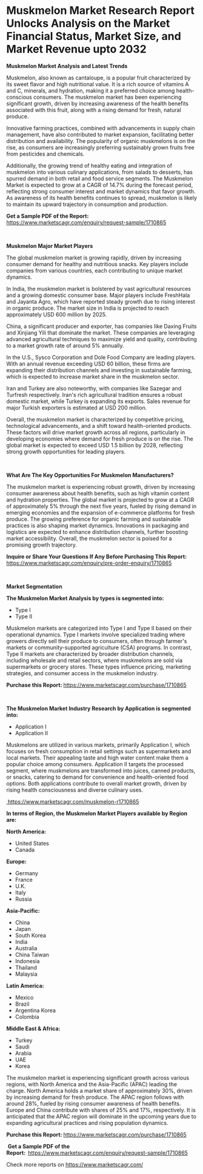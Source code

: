 <p><h1>Muskmelon Market Research Report Unlocks Analysis on the Market Financial Status, Market Size, and Market Revenue upto 2032</h1></p><p><strong>Muskmelon Market Analysis and Latest Trends</strong></p>
<p><p>Muskmelon, also known as cantaloupe, is a popular fruit characterized by its sweet flavor and high nutritional value. It is a rich source of vitamins A and C, minerals, and hydration, making it a preferred choice among health-conscious consumers. The muskmelon market has been experiencing significant growth, driven by increasing awareness of the health benefits associated with this fruit, along with a rising demand for fresh, natural produce.</p><p>Innovative farming practices, combined with advancements in supply chain management, have also contributed to market expansion, facilitating better distribution and availability. The popularity of organic muskmelons is on the rise, as consumers are increasingly preferring sustainably grown fruits free from pesticides and chemicals.</p><p>Additionally, the growing trend of healthy eating and integration of muskmelon into various culinary applications, from salads to desserts, has spurred demand in both retail and food service segments. The Muskmelon Market is expected to grow at a CAGR of 14.7% during the forecast period, reflecting strong consumer interest and market dynamics that favor growth. As awareness of its health benefits continues to spread, muskmelon is likely to maintain its upward trajectory in consumption and production.</p></p>
<p><strong>Get a Sample PDF of the Report:&nbsp;</strong> <a href="https://www.marketscagr.com/enquiry/request-sample/1710865?utm_campaign=3432&utm_medium=2&utm_source=Github&utm_content=ia&utm_term=27032025&utm_id=muskmelon">https://www.marketscagr.com/enquiry/request-sample/1710865</a></p>
<p>&nbsp;</p>
<p><strong>Muskmelon Major Market Players</strong></p>
<p><p>The global muskmelon market is growing rapidly, driven by increasing consumer demand for healthy and nutritious snacks. Key players include companies from various countries, each contributing to unique market dynamics.</p><p>In India, the muskmelon market is bolstered by vast agricultural resources and a growing domestic consumer base. Major players include FreshHala and Jayanta Agro, which have reported steady growth due to rising interest in organic produce. The market size in India is projected to reach approximately USD 600 million by 2025.</p><p>China, a significant producer and exporter, has companies like Daxing Fruits and Xinjiang Yili that dominate the market. These companies are leveraging advanced agricultural techniques to maximize yield and quality, contributing to a market growth rate of around 5% annually.</p><p>In the U.S., Sysco Corporation and Dole Food Company are leading players. With an annual revenue exceeding USD 60 billion, these firms are expanding their distribution channels and investing in sustainable farming, which is expected to increase market share in the muskmelon sector.</p><p>Iran and Turkey are also noteworthy, with companies like Sazegar and Turfresh respectively. Iran's rich agricultural tradition ensures a robust domestic market, while Turkey is expanding its exports. Sales revenue for major Turkish exporters is estimated at USD 200 million.</p><p>Overall, the muskmelon market is characterized by competitive pricing, technological advancements, and a shift toward health-oriented products. These factors will drive market growth across all regions, particularly in developing economies where demand for fresh produce is on the rise. The global market is expected to exceed USD 1.5 billion by 2028, reflecting strong growth opportunities for leading players.</p></p>
<p>&nbsp;</p>
<p><strong>What Are The Key Opportunities For Muskmelon Manufacturers?</strong></p>
<p><p>The muskmelon market is experiencing robust growth, driven by increasing consumer awareness about health benefits, such as high vitamin content and hydration properties. The global market is projected to grow at a CAGR of approximately 5% through the next five years, fueled by rising demand in emerging economies and the expansion of e-commerce platforms for fresh produce. The growing preference for organic farming and sustainable practices is also shaping market dynamics. Innovations in packaging and logistics are expected to enhance distribution channels, further boosting market accessibility. Overall, the muskmelon sector is poised for a promising growth trajectory.</p></p>
<p><strong>Inquire or Share Your Questions If Any Before Purchasing This Report:</strong> <a href="https://www.marketscagr.com/enquiry/pre-order-enquiry/1710865?utm_campaign=3432&utm_medium=2&utm_source=Github&utm_content=ia&utm_term=27032025&utm_id=muskmelon">https://www.marketscagr.com/enquiry/pre-order-enquiry/1710865</a></p>
<p>&nbsp;</p>
<p><strong>Market Segmentation</strong></p>
<p><strong>The Muskmelon Market Analysis by types is segmented into:</strong></p>
<p><ul><li>Type I</li><li>Type II</li></ul></p>
<p><p>Muskmelon markets are categorized into Type I and Type II based on their operational dynamics. Type I markets involve specialized trading where growers directly sell their produce to consumers, often through farmer's markets or community-supported agriculture (CSA) programs. In contrast, Type II markets are characterized by broader distribution channels, including wholesale and retail sectors, where muskmelons are sold via supermarkets or grocery stores. These types influence pricing, marketing strategies, and consumer access in the muskmelon industry.</p></p>
<p><strong>Purchase this Report:&nbsp;</strong><a href="https://www.marketscagr.com/purchase/1710865?utm_campaign=3432&utm_medium=2&utm_source=Github&utm_content=ia&utm_term=27032025&utm_id=muskmelon">https://www.marketscagr.com/purchase/1710865</a></p>
<p>&nbsp;</p>
<p><strong>The Muskmelon Market Industry Research by Application is segmented into:</strong></p>
<p><ul><li>Application I</li><li>Application II</li></ul></p>
<p><p>Muskmelons are utilized in various markets, primarily Application I, which focuses on fresh consumption in retail settings such as supermarkets and local markets. Their appealing taste and high water content make them a popular choice among consumers. Application II targets the processed segment, where muskmelons are transformed into juices, canned products, or snacks, catering to demand for convenience and health-oriented food options. Both applications contribute to overall market growth, driven by rising health consciousness and diverse culinary uses.</p></p>
<p><a href="https://www.marketscagr.com/muskmelon-r1710865?utm_campaign=3432&utm_medium=2&utm_source=Github&utm_content=ia&utm_term=27032025&utm_id=muskmelon">&nbsp;https://www.marketscagr.com/muskmelon-r1710865</a></p>
<p><strong>In terms of Region, the Muskmelon Market Players available by Region are:</strong></p>
<p>
    <p> <strong> North America: </strong>
        <ul>
            <li>United States</li>
            <li>Canada</li>
        </ul>
        </p> 
    <p> <strong> Europe: </strong>
        <ul>
            <li>Germany</li>
            <li>France</li>
            <li>U.K.</li>
            <li>Italy</li>
            <li>Russia</li>
        </ul>
        </p> 
    <p> <strong> Asia-Pacific: </strong>
        <ul>
            <li>China</li>
            <li>Japan</li>
            <li>South Korea</li>
            <li>India</li>
            <li>Australia</li>
            <li>China Taiwan</li>
            <li>Indonesia</li>
            <li>Thailand</li>
            <li>Malaysia</li>
        </ul>
        </p> 
    <p> <strong> Latin America: </strong>
        <ul>
            <li>Mexico</li>
            <li>Brazil</li>
            <li>Argentina Korea</li>
            <li>Colombia</li>
        </ul>
        </p> 
    <p> <strong> Middle East & Africa: </strong>
        <ul>
            <li>Turkey</li>
            <li>Saudi</li>
            <li>Arabia</li>
            <li>UAE</li>
            <li>Korea</li>
        </ul>
    </p>
    </p>
<p><p>The muskmelon market is experiencing significant growth across various regions, with North America and the Asia-Pacific (APAC) leading the charge. North America holds a market share of approximately 30%, driven by increasing demand for fresh produce. The APAC region follows with around 28%, fueled by rising consumer awareness of health benefits. Europe and China contribute with shares of 25% and 17%, respectively. It is anticipated that the APAC region will dominate in the upcoming years due to expanding agricultural practices and rising population dynamics.</p></p>
<p><strong>Purchase this Report: </strong><a href="https://www.marketscagr.com/purchase/1710865?utm_campaign=3432&utm_medium=2&utm_source=Github&utm_content=ia&utm_term=27032025&utm_id=muskmelon">https://www.marketscagr.com/purchase/1710865</a></p>
<p>&nbsp;<strong>Get a Sample PDF of the Report:&nbsp;&nbsp;</strong><a href="https://www.marketscagr.com/enquiry/request-sample/1710865?utm_campaign=3432&utm_medium=2&utm_source=Github&utm_content=ia&utm_term=27032025&utm_id=muskmelon">https://www.marketscagr.com/enquiry/request-sample/1710865</a></p>
<p><strong></strong></p>
<p>Check more reports on <a href="https://www.marketscagr.com/?utm_campaign=3432&utm_medium=2&utm_source=Github&utm_content=ia&utm_term=27032025&utm_id=muskmelon">https://www.marketscagr.com/</a></p>
